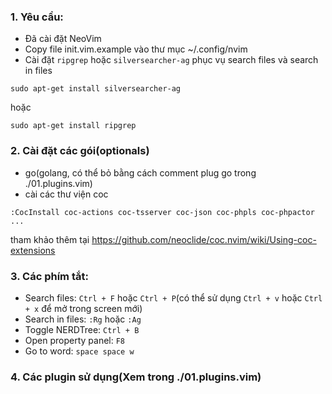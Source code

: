 ### 1. Yêu cầu:
- Đã cài đặt NeoVim
- Copy file init.vim.example vào thư mục ~/.config/nvim
- Cài đặt `ripgrep` hoặc `silversearcher-ag` phục vụ search files và search in files
```shell
sudo apt-get install silversearcher-ag
```
hoặc
```shell
sudo apt-get install ripgrep
```
### 2. Cài đặt các gói(optionals)
- go(golang, có thể bỏ bằng cách comment plug go trong ./01.plugins.vim)
- cài các thư viện coc
```shell
:CocInstall coc-actions coc-tsserver coc-json coc-phpls coc-phpactor ...
```
tham khảo thêm tại https://github.com/neoclide/coc.nvim/wiki/Using-coc-extensions
### 3. Các phím tắt:
- Search files: `Ctrl + F` hoặc `Ctrl + P`(có thể sử dụng `Ctrl + v` hoặc `Ctrl + x` để mở trong screen mới)
- Search in files: `:Rg` hoặc `:Ag`
- Toggle NERDTree: `Ctrl + B`
- Open property panel: `F8`
- Go to word: `space space w`
### 4. Các plugin sử dụng(Xem trong ./01.plugins.vim)
